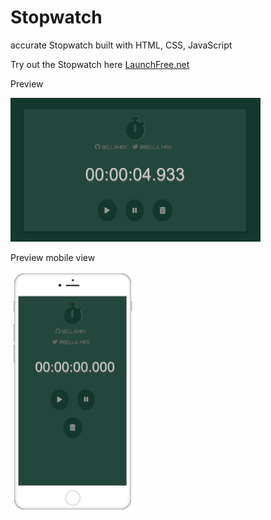 # Stopwatch

 accurate Stopwatch built with HTML, CSS, JavaScript

 Try out the Stopwatch here [LaunchFree.net](https://launchfree.net/sites/stopwatch/stopwatch.html)

 Preview

 <img src="images/Preview_Stopwatch.png" width="400">


 Preview mobile view

 <img src="images/Preview_mobile_Stopwatch.PNG" width="200">

